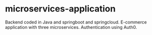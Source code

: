 # microservices-application
Backend coded in Java and springboot and springcloud.
E-commerce application with three microservices.
Authentication using Auth0.
